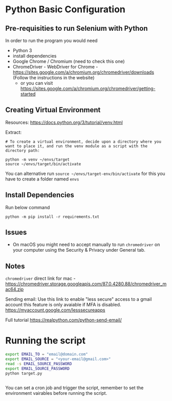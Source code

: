 # Python Basic Configuration

## Pre-requisities to run Selenium with Python
In order to run the program you would need
- Python 3
- install dependencies
- Google Chrome / Chromium (need to check this one)
- ChromeDriver - WebDriver for Chrome - https://sites.google.com/a/chromium.org/chromedriver/downloads (Follow the instructions in the website)
	- or you can visit https://sites.google.com/a/chromium.org/chromedriver/getting-started

## Creating Virtual Environment

Resources: https://docs.python.org/3/tutorial/venv.html

Extract:
```
# To create a virtual environment, decide upon a directory where you want to place it, and run the venv module as a script with the directory path:

python -m venv ~/envs/target
source ~/envs/target/bin/activate

```

You can alternative run `source ~/envs/target-env/bin/activate` for this you have to create a folder named `envs` 

## Install Dependencies
Run below command 
```
python -m pip install -r requirements.txt
```

## Issues

- On macOS you might need to accept manually to run `chromedriver` on your computer using the Security & Privacy under General tab.



## Notes
`chromedriver` direct link for mac - https://chromedriver.storage.googleapis.com/87.0.4280.88/chromedriver_mac64.zip

Sending email:
Use this link to enable "less secure" access to a gmail account
this feature is only avaiable if MFA is disabled.
https://myaccount.google.com/lesssecureapps

Full tutorial https://realpython.com/python-send-email/

# Running the script
```sh
export EMAIL_TO = "email@domain.com"
export EMAIL_SOURCE = "<your-email@gmail.com>"
read -s EMAIL_SOURCE_PASSWORD
export EMAIL_SOURCE_PASSWORD
python target.py
```

```sh
```

You can set a cron job and trigger the script, remember to set the environment vairables before running the script.
